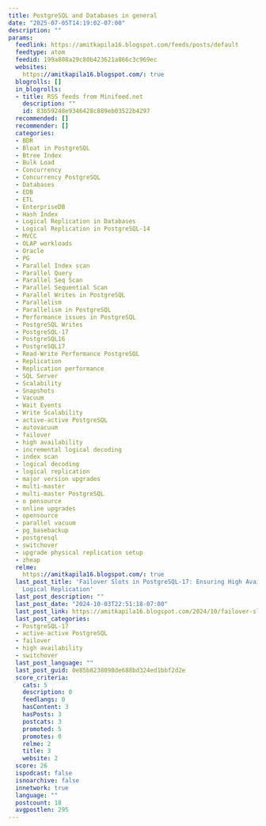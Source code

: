 ```yaml
---
title: PostgreSQL and Databases in general
date: "2025-07-05T14:19:02-07:00"
description: ""
params:
  feedlink: https://amitkapila16.blogspot.com/feeds/posts/default
  feedtype: atom
  feedid: 199a808a29c80b423621a866c3c969ec
  websites:
    https://amitkapila16.blogspot.com/: true
  blogrolls: []
  in_blogrolls:
  - title: RSS feeds from Minifeed.net
    description: ""
    id: 83b59248e9346428c889eb03522b4297
  recommended: []
  recommender: []
  categories:
  - BDR
  - Bloat in PostgreSQL
  - Btree Index
  - Bulk Load
  - Concurrency
  - Concurrency PostgreSQL
  - Databases
  - EDB
  - ETL
  - EnterpriseDB
  - Hash Index
  - Logical Replication in Databases
  - Logical Replication in PostgreSQL-14
  - MVCC
  - OLAP workloads
  - Oracle
  - PG
  - Parallel Index scan
  - Parallel Query
  - Parallel Seq Scan
  - Parallel Sequential Scan
  - Parallel Writes in PostgreSQL
  - Parallelism
  - Parallelism in PostgreSQL
  - Performance issues in PostgreSQL
  - PostgreSQL Writes
  - PostgreSQL-17
  - PostgreSQL16
  - PostgreSQL17
  - Read-Write Performance PostgreSQL
  - Replication
  - Replication performance
  - SQL Server
  - Scalability
  - Snapshots
  - Vacuum
  - Wait Events
  - Write Scalability
  - active-active PostgreSQL
  - autovacuum
  - failover
  - high availability
  - incremental logical decoding
  - index scan
  - logical decoding
  - logical replication
  - major version upgrades
  - multi-master
  - multi-master PostgreSQL
  - o pensource
  - online upgrades
  - opensource
  - parallel vacuum
  - pg_basebackup
  - postgresql
  - switchover
  - upgrade physical replication setup
  - zheap
  relme:
    https://amitkapila16.blogspot.com/: true
  last_post_title: 'Failover Slots in PostgreSQL-17: Ensuring High Availability with
    Logical Replication'
  last_post_description: ""
  last_post_date: "2024-10-03T22:51:18-07:00"
  last_post_link: https://amitkapila16.blogspot.com/2024/10/failover-slots-in-postgresql-17.html
  last_post_categories:
  - PostgreSQL-17
  - active-active PostgreSQL
  - failover
  - high availability
  - switchover
  last_post_language: ""
  last_post_guid: 0e85b8238098de688bd324ed1bbf2d2e
  score_criteria:
    cats: 5
    description: 0
    feedlangs: 0
    hasContent: 3
    hasPosts: 3
    postcats: 3
    promoted: 5
    promotes: 0
    relme: 2
    title: 3
    website: 2
  score: 26
  ispodcast: false
  isnoarchive: false
  innetwork: true
  language: ""
  postcount: 18
  avgpostlen: 295
---
```

